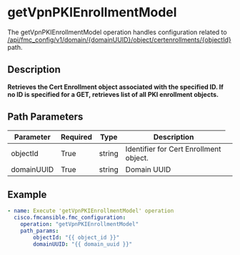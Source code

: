 # getVpnPKIEnrollmentModel

The getVpnPKIEnrollmentModel operation handles configuration related to [/api/fmc_config/v1/domain/{domainUUID}/object/certenrollments/{objectId}](/paths//api/fmc_config/v1/domain/{domain_uuid}/object/certenrollments/{object_id}.md) path.&nbsp;
## Description
**Retrieves the Cert Enrollment object associated with the specified ID. If no ID is specified for a GET, retrieves list of all PKI enrollment objects.**

## Path Parameters
| Parameter | Required | Type | Description |
| --------- | -------- | ---- | ----------- |
| objectId | True | string <td colspan=3> Identifier for Cert Enrollment object. |
| domainUUID | True | string <td colspan=3> Domain UUID |

## Example
```yaml
- name: Execute 'getVpnPKIEnrollmentModel' operation
  cisco.fmcansible.fmc_configuration:
    operation: "getVpnPKIEnrollmentModel"
    path_params:
        objectId: "{{ object_id }}"
        domainUUID: "{{ domain_uuid }}"

```